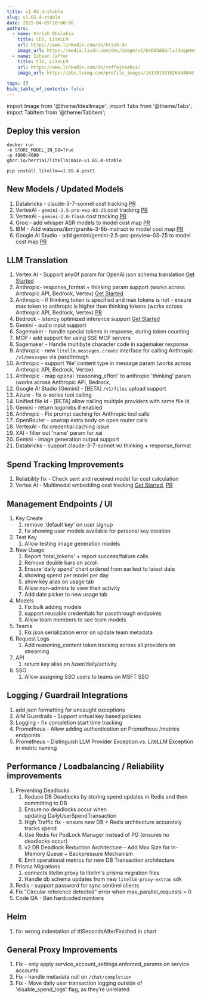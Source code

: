 ```yaml
---
title: v1.65.4-stable
slug: v1.65.4-stable
date: 2025-04-05T10:00:00
authors:
  - name: Krrish Dholakia
    title: CEO, LiteLLM
    url: https://www.linkedin.com/in/krish-d/
    image_url: https://media.licdn.com/dms/image/v2/D4D03AQGrlsJ3aqpHmQ/profile-displayphoto-shrink_400_400/B4DZSAzgP7HYAg-/0/1737327772964?e=1749686400&v=beta&t=Hkl3U8Ps0VtvNxX0BNNq24b4dtX5wQaPFp6oiKCIHD8
  - name: Ishaan Jaffer
    title: CTO, LiteLLM
    url: https://www.linkedin.com/in/reffajnaahsi/
    image_url: https://pbs.twimg.com/profile_images/1613813310264340481/lz54oEiB_400x400.jpg

tags: []
hide_table_of_contents: false
---
```


import Image from '@theme/IdealImage';
import Tabs from '@theme/Tabs';
import TabItem from '@theme/TabItem';

## Deploy this version

<Tabs>
<TabItem value="docker" label="Docker">

``` showLineNumbers title="docker run litellm"
docker run
-e STORE_MODEL_IN_DB=True
-p 4000:4000
ghcr.io/berriai/litellm:main-v1.65.4-stable
```
</TabItem>

<TabItem value="pip" label="Pip">

``` showLineNumbers title="pip install litellm"
pip install litellm==1.65.4.post1
```
</TabItem>
</Tabs>

## New Models / Updated Models
1. Databricks - claude-3-7-sonnet cost tracking [PR](https://github.com/BerriAI/litellm/blob/52b35cd8093b9ad833987b24f494586a1e923209/model_prices_and_context_window.json#L10350)
2. VertexAI - `gemini-2.5-pro-exp-03-25` cost tracking [PR](https://github.com/BerriAI/litellm/blob/52b35cd8093b9ad833987b24f494586a1e923209/model_prices_and_context_window.json#L4492)
3. VertexAI - `gemini-2.0-flash` cost tracking [PR](https://github.com/BerriAI/litellm/blob/52b35cd8093b9ad833987b24f494586a1e923209/model_prices_and_context_window.json#L4689)
4. Groq - add whisper ASR models to model cost map [PR](https://github.com/BerriAI/litellm/blob/52b35cd8093b9ad833987b24f494586a1e923209/model_prices_and_context_window.json#L3324)
5. IBM - Add watsonx/ibm/granite-3-8b-instruct to model cost map [PR](https://github.com/BerriAI/litellm/blob/52b35cd8093b9ad833987b24f494586a1e923209/model_prices_and_context_window.json#L91)
6. Google AI Studio - add gemini/gemini-2.5-pro-preview-03-25 to model cost map [PR](https://github.com/BerriAI/litellm/blob/52b35cd8093b9ad833987b24f494586a1e923209/model_prices_and_context_window.json#L4850)

## LLM Translation
1. Vertex AI - Support anyOf param for OpenAI json schema translation [Get Started](https://docs.litellm.ai/docs/providers/vertex#json-schema)
2. Anthropic- response_format + thinking param support  (works across Anthropic API, Bedrock, Vertex) [Get Started](https://docs.litellm.ai/docs/reasoning_content)
3. Anthropic - if thinking token is specified and max tokens is not - ensure max token to anthropic is higher than thinking tokens (works across Anthropic API, Bedrock, Vertex) [PR](https://github.com/BerriAI/litellm/pull/9594)
4. Bedrock - latency optimized inference support [Get Started](https://docs.litellm.ai/docs/providers/bedrock#usage---latency-optimized-inference)
6. Gemini - audio input support 
7. Sagemaker - handle special tokens in response, during token counting
8. MCP - add support for using SSE MCP servers
9. Sagemaker - Handle multibyte character code in sagemaker response
10. Anthropic - new `litellm.messages.create` interface for calling Anthropic `/v1/messages` via passthrough
11. Anthropic - support ‘file’ content type in message param (works across Anthropic API, Bedrock, Vertex)
12. Anthropic - map openai 'reasoning_effort' to anthropic 'thinking' param (works across Anthropic API, Bedrock, 
13. Google AI Studio (Gemini) - [BETA] `/v1/files` upload support
14. Azure - fix o-series tool calling
15.  Unified file id - [BETA] allow calling multiple providers with same file id
16. Gemini - return logprobs if enabled
17. Anthropic - Fix prompt caching for Anthropic tool calls
18. OpenRouter - unwrap extra body on open router calls
19. VertexAI - fix credential caching issue
20. XAI - filter out 'name' param for xai
21. Gemini - image generation output support
22. Databricks - support claude-3-7-sonnet w/ thinking + response_format

## Spend Tracking Improvements
1. Reliability fix  - Check sent and received model for cost calculation
2. Vertex AI - Multimodal embedding cost tracking [Get Started](https://docs.litellm.ai/docs/providers/vertex#multi-modal-embeddings), [PR](https://github.com/BerriAI/litellm/pull/9623)

## Management Endpoints / UI
1. Key Create
    1. remove 'default key' on user signup
    2. fix showing user models available for personal key creation
2. Test Key
    1. Allow testing image generation models
3. New Usage 
    1. Report 'total_tokens' + report success/failure calls
    2. Remove double bars on scroll
    3. Ensure ‘daily spend’ chart ordered from earliest to latest date
    4. showing spend per model per day
    5. show key alias on usage tab
    6. Allow non-admins to view their activity
    7. Add date picker to new usage tab
4. Models
    1. Fix bulk adding models 
    2. support reusable credentials for passthrough endpoints
    3. Allow team members to see team models
5. Teams
    1. Fix json serialization error on update team metadata
6. Request Logs
    1. Add reasoning_content token tracking across all providers on streaming
7. API 
    1. return key alias on /user/daily/activity
8. SSO
    1. Allow assigning SSO users to teams on MSFT SSO 

## Logging / Guardrail Integrations
1. add json formatting for uncaught exceptions
2. AIM Guardrails - Support virtual key based policies
3. Logging - fix completion start time tracking
4. Prometheus - Allow adding authentication on Prometheus /metrics endpoints
5. Prometheus - Distinguish LLM Provider Exception vs. LiteLLM Exception in metric naming

## Performance / Loadbalancing / Reliability improvements
1. Preventing Deadlocks
    1. Reduce DB Deadlocks by storing spend updates in Redis and then committing to DB
    2. Ensure no deadlocks occur when updating DailyUserSpendTransaction
    3. High Traffic fix - ensure new DB + Redis architecture accurately tracks spend
    4. Use Redis for PodLock Manager instead of PG (ensures no deadlocks occur)
    5. v2 DB Deadlock Reduction Architecture – Add Max Size for In-Memory Queue + Backpressure Mechanism
    6. Emit operational metrics for new DB Transaction architecture
2. Prisma Migrations
    1. connects litellm proxy to litellm's prisma migration files
    2. Handle db schema updates from new `litellm-proxy-extras` sdk
3. Redis - support password for sync sentinel clients 
4. Fix "Circular reference detected" error when max_parallel_requests = 0 
5. Code QA - Ban hardcoded numbers

## Helm
1. fix: wrong indentation of ttlSecondsAfterFinished in chart

## General Proxy Improvements
1. Fix - only apply service_account_settings.enforced_params on service accounts
2. Fix - handle metadata null on `/chat/completion` 
3. Fix - Move daily user transaction logging outside of 'disable_spend_logs' flag, as they’re unrelated
